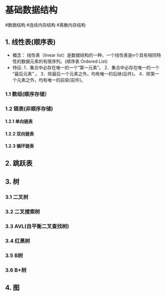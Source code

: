 # 基础数据结构
#数据结构 #连续内存结构 #离散内存结构
## 1. 线性表(顺序表)
 - 概念：
 线性表（linear list）是数据结构的一种，一个线性表是n个具有相同特性的数据元素的有限序列。(顺序表 Ordered List)
-  特征:
	1．集合中必存在唯一的一个“第一元素”。
	2．集合中必存在唯一的一个 “最后元素” 。
	3．除最后一个元素之外，均有唯一的后继(后件)。
	4．除第一个元素之外，均有唯一的前驱(前件)。
### 1.1 数组(顺序存储）
### 1.2 链表(非顺序存储)
#### 1.2.1 单向链表
#### 1.2.2 双向链表
#### 1.2.3 循环链表
## 2. 跳跃表
## 3. 树
### 3.1 二叉树
### 3.2 二叉搜索树
### 3.3 AVL(自平衡二叉查找树)
### 3.4 红黑树
### 3.5 B树
### 3.6 B+树
## 4. 图